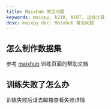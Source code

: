 ```yaml
---
title: Maixhub 常见问题
keywords: maixpy, k210, AIOT, 边缘计算
desc: maixpy doc: Maixhub 常见问题
---
```



## 怎么制作数据集

参考 [maixhub](https://www.maixhub.com/ModelTrainingHelp_zh.html) 训练页面的帮助文档

## 训练失败了怎么办

训练失败后请去邮箱查看失败详情
